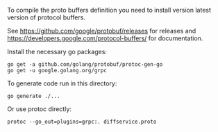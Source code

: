 To compile the proto buffers definition you need to install version latest
version of protocol buffers.

See https://github.com/google/protobuf/releases for releases and
https://developers.google.com/protocol-buffers/ for documentation.

Install the necessary go packages:

    go get -a github.com/golang/protobuf/protoc-gen-go
    go get -u google.golang.org/grpc

To generate code run in this directory:

    go generate ./...

Or use protoc directly:

    protoc --go_out=plugins=grpc:. diffservice.proto
